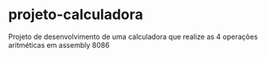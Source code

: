 # projeto-calculadora
Projeto de desenvolvimento de uma calculadora que realize as 4 operações aritméticas em assembly 8086
